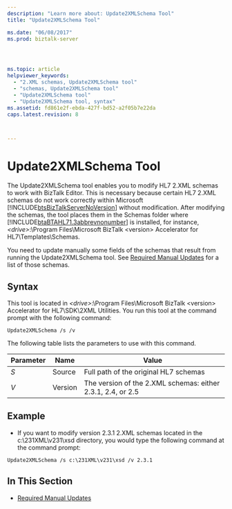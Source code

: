 ```yaml
---
description: "Learn more about: Update2XMLSchema Tool"
title: "Update2XMLSchema Tool"

ms.date: "06/08/2017"
ms.prod: biztalk-server




ms.topic: article
helpviewer_keywords: 
  - "2.XML schemas, Update2XMLSchema tool"
  - "schemas, Update2XMLSchema tool"
  - "Update2XMLSchema tool"
  - "Update2XMLSchema tool, syntax"
ms.assetid: fd861e2f-ebda-427f-bd52-a2f05b7e22da
caps.latest.revision: 8



---
```

# Update2XMLSchema Tool
The Update2XMLSchema tool enables you to modify HL7 2.XML schemas to work with BizTalk Editor. This is necessary because certain HL7 2.XML schemas do not work correctly within Microsoft [!INCLUDE[btsBizTalkServerNoVersion](../../includes/btsbiztalkservernoversion-md.md)] without modification. After modifying the schemas, the tool places them in the Schemas folder where [!INCLUDE[btaBTAHL71.3abbrevnonumber](../../includes/btabtahl71-3abbrevnonumber-md.md)] is installed, for instance, *\<drive\>*:\Program Files\Microsoft BizTalk \<version\> Accelerator for HL7\Templates\Schemas.  
  
 You need to update manually some fields of the schemas that result from running the Update2XMLSchema tool. See [Required Manual Updates](../../adapters-and-accelerators/accelerator-hl7/required-manual-updates.md) for a list of those schemas.  
  
## Syntax  
 This tool is located in *\<drive\>*:\Program Files\Microsoft BizTalk \<version\> Accelerator for HL7\SDK\2XML Utilities. You run this tool at the command prompt with the following command:  
  
```  
Update2XMLSchema /s /v  
```  
  
 The following table lists the parameters to use with this command.  
  
|Parameter|Name|Value|  
|---------------|----------|-----------|  
|*S*|Source|Full path of the original HL7 schemas|  
|*V*|Version|The version of the 2.XML schemas:  either 2.3.1, 2.4, or 2.5|  
  
## Example  
  
-   If you want to modify version 2.3.1 2.XML schemas located in the c:\231XML\v231\xsd directory, you would type the following command at the command prompt:  
  
```  
Update2XMLSchema /s c:\231XML\v231\xsd /v 2.3.1  
```  
  
## In This Section  
  
-   [Required Manual Updates](../../adapters-and-accelerators/accelerator-hl7/required-manual-updates.md)
